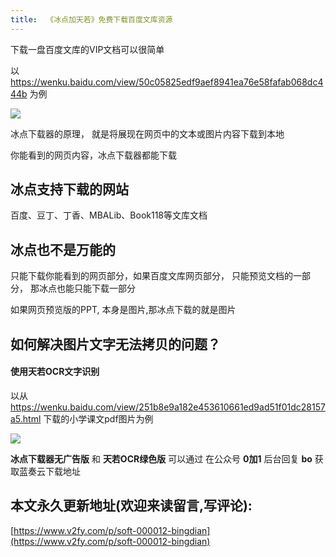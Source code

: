 ```yaml
---
title:  《冰点加天若》免费下载百度文库资源
---
```


下载一盘百度文库的VIP文档可以很简单


以 https://wenku.baidu.com/view/50c05825edf9aef8941ea76e58fafab068dc444b 为例


![](https://www.v2fy.com/asset/soft-000012-bingdian/001.gif)



冰点下载器的原理， 就是将展现在网页中的文本或图片内容下载到本地

你能看到的网页内容，冰点下载器都能下载

## 冰点支持下载的网站

百度、豆丁、丁香、MBALib、Book118等文库文档

## 冰点也不是万能的

只能下载你能看到的网页部分，如果百度文库网页部分， 只能预览文档的一部分， 那冰点也能只能下载一部分

如果网页预览版的PPT, 本身是图片,那冰点下载的就是图片

## 如何解决图片文字无法拷贝的问题？


#### 使用天若OCR文字识别

以从 https://wenku.baidu.com/view/251b8e9a182e453610661ed9ad51f01dc28157a5.html 下载的小学课文pdf图片为例


![](https://www.v2fy.com/asset/soft-000012-bingdian/002.gif)

**冰点下载器无广告版** 和 **天若OCR绿色版** 可以通过 在公众号 **0加1** 后台回复 **bo** 获取蓝奏云下载地址


## 本文永久更新地址(欢迎来读留言,写评论):

[https://www.v2fy.com/p/soft-000012-bingdian](https://www.v2fy.com/p/soft-000012-bingdian)
